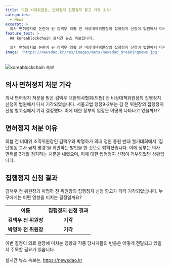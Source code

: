 ```yaml
---
title: 의협 비대위원장, 면허정지 집행정지 항고 기각 소식!
categories:
  - News
excerpt: >
  의사 면허정지로 논란이 된 김택우 의협 전 비상대책위원장의 집행정지 신청이 법원에서 다시 기각됐다. 서울고법은 김 전 위원장의 집행정지 신청을 기각 결정하며 정부의 결정을 지지했다. 박명하 의협 전 비대위 조직위원장과 함께 의대 정원 증원 반대 발언으로 면허 정지를 받은 상황이며, 이에 대한 집행정지 신청도 기각된 바 있다. 이에 대한 논란은 계속되고 있다. (150자)
feature_text: >
  ## koreablockchain 실시간 뉴스 속보입니다.

  의사 면허정지로 논란이 된 김택우 의협 전 비상대책위원장의 집행정지 신청이 법원에서 다시 기각됐다. 서울고법은 김 전 위원장의 집행정지 신청을 기각 결정하며 정부의 결정을 지지했다. 박명하 의협 전 비대위 조직위원장과 함께 의대 정원 증원 반대 발언으로 면허 정지를 받은 상황이며, 이에 대한 집행정지 신청도 기각된 바 있다. 이에 대한 논란은 계속되고 있다. (150자)
image: 'https://newsdao.kr/res/images/meta/newsdao_breakingnews.jpg'
---
```


<p><img src="https://newsdao.kr/res/images/meta/newsdao_breakingnews.jpg" alt="koreablockchain 속보" /></p>

<h2 data-ke-size="size26">의사 면허정지 처분 기각</h2>

<p data-ke-size="size16">의사 면허정지 처분을 받은 김택우 대한의사협회(의협) 전 비상대책위원장의 집행정지 신청이 법원에서 다시 기각되었습니다. 서울고법 행정9-2부는 김 전 위원장의 집행정지 신청 항고심에서 기각 결정했다. 이에 대한 정부의 입장은 어떻게 나타나고 있을까요?</p>

<h2 data-ke-size="size26">면허정지 처분 이유</h2>

<p data-ke-size="size16">의협 전 비대위 조직위원장인 김택우와 박명하가 의대 정원 증원 반대 궐기대회에서 '집단행동 교사 금지 명령'을 위반하는 발언을 한 것으로 밝혀졌습니다. 이에 정부는 의사 면허를 3개월 정지하는 처분을 내렸으며, 이에 대한 집행정지 신청이 거부되었던 상황입니다.</p>

<h2 data-ke-size="size26">집행정지 신청 결과</h2>

<p data-ke-size="size16">김택우 전 위원장과 박명하 전 위원장의 집행정지 신청 항고가 각각 기각되었습니다. 누구에게는 어떤 영향을 미치는 결정일까요?</p>

<table>
  <tr>
    <td style="text-align: center; height: 17px;"><b>이름</b></td>
    <td style="text-align: center; height: 17px;"><b>집행정지 신청 결과</b></td>
  </tr>
  <tr>
    <td style="text-align: center; height: 17px;"><b>김택우 전 위원장</b></td>
    <td style="text-align: center; height: 17px;"><b>기각</b></td>
  </tr>
  <tr>
    <td style="text-align: center; height: 17px;"><b>박명하 전 위원장</b></td>
    <td style="text-align: center; height: 17px;"><b>기각</b></td>
  </tr>
</table>

<p data-ke-size="size16">이번 결정이 의료 현장에 미치는 영향과 각종 당사자들의 반응은 어떻게 전달되고 있을지 주목할 필요가 있습니다.</p>
실시간 뉴스 속보는, <a href="https://newsdao.kr" rel="dofollow">https://newsdao.kr</a>


